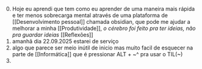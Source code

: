
0. Hoje eu aprendi que tem como eu aprender de uma maneira mais rápida e ter menos sobrecarga mental através de uma plataforma de [[Desenvolvimento pessoal]] chamada obsidian, que pode me ajudar a melhorar a minha [[Produtividade]], *o cérebro foi feito pra ter ideias, não pra guardar ideias* [[Reflexões]]
1. amanhã dia 22.09.2025 estarei de serviço
2. algo que parece ser meio inútil de inicio mas muito facil de esquecer na parte de [[Informática]] que é pressionar ALT + ~^ pra usar o TIL(~)
3. 